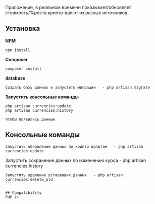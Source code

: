 <p>Приложение, в реальном времени показывает/обновляет стоимость/%роста крипто-валют из разных источников.</p>

## Установка

**NPM**

```
npm install 
```
**Composer**

```
composer install 
```

**database**

```
Создать базу данных и запустить миграции   - php artisan migrate  
```
**Запустить консольные команды**

```
php artisan currencies:update  
php artisan currencies:history 

Чтобы появились данные
```

## Консольные команды

```
Запустить обновление данных по крипто валютам   - php artisan currencies:update  
``````
Запустить сохранение данных по изменению курса - php artisan currencies:history  
``````
Запустить удаление устаревших данных   - php artisan currencies:delete_old  
```

## Compatibility
PHP 7+


